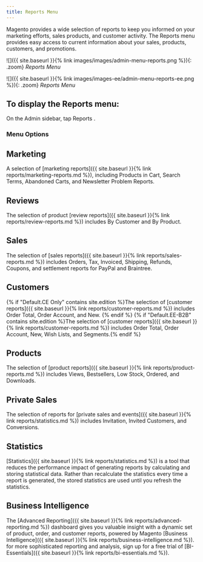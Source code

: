 ```yaml
---
title: Reports Menu
---
```


Magento provides a wide selection of reports to keep you informed on your marketing efforts, sales products, and customer activity. The Reports menu provides easy access to current information about your sales, products, customers, and promotions.

<!--{% if "Default.CE Only" contains site.edition %}-->

![]({{ site.baseurl }}{% link images/images/admin-menu-reports.png %}){: .zoom}
*Reports Menu*
<!--{% endif %}-->

<!--{% if "Default.EE-B2B" contains site.edition %}-->

![]({{ site.baseurl }}{% link images/images-ee/admin-menu-reports-ee.png %}){: .zoom}
*Reports Menu*
<!--{% endif %}-->

## To display the Reports menu:

On the Admin sidebar, tap <span class="btn"> Reports </span>.

### Menu Options

## Marketing

A selection of [marketing reports]({{ site.baseurl }}{% link reports/marketing-reports.md %}), including Products in Cart, Search Terms, Abandoned Carts, and Newsletter Problem Reports.

## Reviews

The selection of product [review reports]({{ site.baseurl }}{% link reports/review-reports.md %}) includes By Customer and By Product.

## Sales

The selection of [sales reports]({{ site.baseurl }}{% link reports/sales-reports.md %}) includes Orders, Tax, Invoiced, Shipping, Refunds, Coupons, and settlement reports for PayPal and Braintree.

## Customers

{% if "Default.CE Only" contains site.edition %}The selection of [customer reports]({{ site.baseurl }}{% link reports/customer-reports.md %}) includes Order Total, Order Account, and New. {% endif %}
{% if "Default.EE-B2B" contains site.edition %}The selection of [customer reports]({{ site.baseurl }}{% link reports/customer-reports.md %}) includes Order Total, Order Account, New, Wish Lists, and Segments.{% endif %}

## Products

The selection of [product reports]({{ site.baseurl }}{% link reports/product-reports.md %}) includes Views, Bestsellers, Low Stock, Ordered, and Downloads.

<!--{% if "Default.EE-B2B" contains site.edition %}-->

## Private Sales

The selection of reports for [private sales and events]({{ site.baseurl }}{% link reports/statistics.md %}) includes Invitation, Invited Customers, and Conversions.
<!--{% endif %}-->

## Statistics

[Statistics]({{ site.baseurl }}{% link reports/statistics.md %}) is a tool that reduces the performance impact of generating reports by calculating and storing statistical data. Rather than recalculate the statistics every time a report is generated, the stored statistics are used until you refresh the statistics.

## Business Intelligence

The [Advanced Reporting]({{ site.baseurl }}{% link reports/advanced-reporting.md %}) dashboard gives you valuable insight with a dynamic set of product, order, and customer reports, powered by Magento [Business Intelligence]({{ site.baseurl }}{% link reports/business-intelligence.md %}). for more sophisticated reporting and analysis, sign up for a free trial of [BI-Essentials]({{ site.baseurl }}{% link reports/bi-essentials.md %}).
